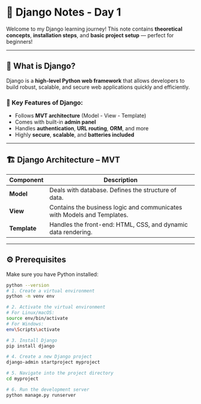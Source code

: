 # 🐍 Django Notes - Day 1

Welcome to my Django learning journey! This note contains **theoretical concepts**, **installation steps**, and **basic project setup** — perfect for beginners!

---

## 📖 What is Django?

Django is a **high-level Python web framework** that allows developers to build robust, scalable, and secure web applications quickly and efficiently.

### 🧠 Key Features of Django:

- Follows **MVT architecture** (Model - View - Template)
- Comes with built-in **admin panel**
- Handles **authentication**, **URL routing**, **ORM**, and more
- Highly **secure**, **scalable**, and **batteries included**

---

## 🏗️ Django Architecture – MVT

| Component | Description |
|----------|-------------|
| **Model** | Deals with database. Defines the structure of data. |
| **View**  | Contains the business logic and communicates with Models and Templates. |
| **Template** | Handles the front-end: HTML, CSS, and dynamic data rendering. |

---

## ⚙️ Prerequisites

Make sure you have Python installed:

```bash
python --version
# 1. Create a virtual environment
python -m venv env

# 2. Activate the virtual environment
# For Linux/macOS:
source env/bin/activate
# For Windows:
env\Scripts\activate

# 3. Install Django
pip install django

# 4. Create a new Django project
django-admin startproject myproject

# 5. Navigate into the project directory
cd myproject

# 6. Run the development server
python manage.py runserver


